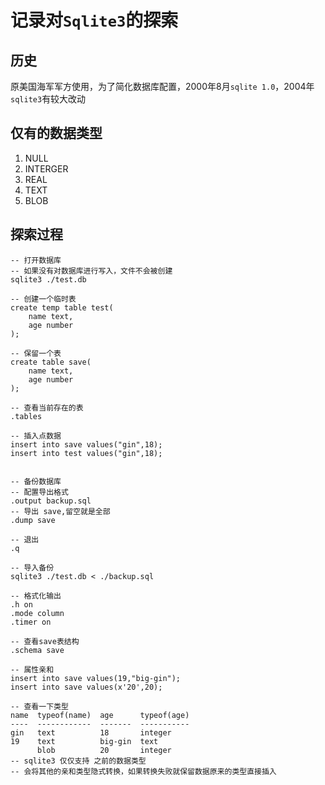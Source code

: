 # 记录对`Sqlite3`的探索

## 历史

原美国海军军方使用，为了简化数据库配置，2000年8月`sqlite 1.0`，2004年`sqlite3`有较大改动

## 仅有的数据类型

1.  NULL
2.  INTERGER
3.  REAL
4.  TEXT
5.  BLOB

## 探索过程

```sqlite
-- 打开数据库
-- 如果没有对数据库进行写入，文件不会被创建
sqlite3 ./test.db

-- 创建一个临时表
create temp table test(
	name text,
    age number
);

-- 保留一个表
create table save(
	name text,
    age number
);

-- 查看当前存在的表
.tables

-- 插入点数据
insert into save values("gin",18);
insert into test values("gin",18);


-- 备份数据库
-- 配置导出格式
.output backup.sql
-- 导出 save,留空就是全部
.dump save

-- 退出
.q

-- 导入备份
sqlite3 ./test.db < ./backup.sql

-- 格式化输出
.h on 
.mode column
.timer on

-- 查看save表结构
.schema save

-- 属性亲和
insert into save values(19,"big-gin");
insert into save values(x'20',20);

-- 查看一下类型
name  typeof(name)  age      typeof(age)
----  ------------  -------  -----------
gin   text          18       integer    
19    text          big-gin  text       
      blob          20       integer 
-- sqlite3 仅仅支持 之前的数据类型
-- 会将其他的亲和类型隐式转换，如果转换失败就保留数据原来的类型直接插入
```



